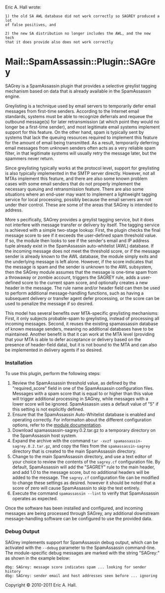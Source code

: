 Eric A. Hall wrote:

```
1) the old SA AWL database did not work correctly so SAGREY produced a lot
of false positives, and

2) the new SA distribution no longer includes the AWL, and the new tech
that it does provide also does not work correctly
```

# Mail::SpamAssassin::Plugin::SAGrey

SAGrey is a SpamAssassin plugin that provides a selective greylist tagging mechanism based on data that is already available in the SpamAssassin engine.

Greylisting is a technique used by email servers to temporarily defer email messages from first-time senders. According to the Internet email standards, systems must be able to recognize deferrals and requeue the outbound message(s) for later retransmission (at which point they would no longer be a first-time sender), and most legitimate email systems implement support for this feature. On the other hand, spam is typically sent by systems that lack the queuing resources required to implement this feature for the amount of email being transmitted. As a result, temporarily deferring email messages from unknown senders often acts as a very reliable spam filter, in that legitimate systems will usually retry the message later, but the spammers never return.

Since greylisting typically works at the protocol level, support for greylisting is also typically implemented in the SMTP server directly. However, not all MTAs implement this feature, and there are also some known problem cases with some email senders that do not properly implement the necessary queuing and retransmission feature. There are also some situations where an end-user may want to implement a lightweight tagging service for local processing, possibly because the email servers are not under their control. These are some of the areas that SAGrey is intended to address.

More s pecifically, SAGrey provides a greylist tagging service, but it does not interfere with message transfer or delivery by itself. The tagging service is achieved with a simple two-stage lookup: First, the plugin checks the final message score to see if it exceeds the user-defined spam threshold value. If so, the module then looks to see if the sender's email and IP address tuple already exist in the SpamAssassin auto-whitelist (AWL) database. If the incoming message does not meet the threshold score, or if the message sender is already known to the AWL database, the module simply exits and the underlying message is left alone. However, if the score indicates that the message is spam and the sender is unknown to the AWL subsystem, then the SAGrey module assumes that the message is one-time spam from a throwaway or zombie account, triggers the SAGREY rule, adds a user-defined score to the current spam score, and optionally creates a new header in the message. The rule name and/or header field can then be used to perform additional message-handling functions, such as having a subsequent delivery or transfer agent defer processing, or the score can be used to penalize the message if so desired.

This model has several benefits over MTA-specific greylisting mechanisms: First, it only subjects probable-spam to greylisting, instead of processing all incoming messages. Second, it reuses the existing spamassassin database of known message senders, meaning no additional databases have to be maintained. Another benefit is that it can work at the MTA level (providing that your MTA is able to defer acceptance or delivery based on the presence of header-field data), but it is not bound to the MTA and can also be implemented in delivery agents if so desired.

### Installation

To use this plugin, perform the following steps:

1.  Review the SpamAssassin threshold value, as defined by the "required_score" field in one of the SpamAssassin configuration files. Messages with a spam score that is equal to or higher than this value will trigger additional processing in SAGrey, while messages with a lower score will be ignored. SpamAssassin uses a default value of "5" if this setting is not explicitly defined.
2.  Ensure that the SpamAssassin Auto-Whitelist database is enabled and operating correctly. For informaiton about the different configuration options, refer to the [module documentation](http://spamassassin.apache.org/full/3.2.x/doc/Mail_SpamAssassin_Plugin_AWL.html).
3.  Download spamassassin-sagrey.0.2.tar.gz to a temporary directory on the SpamAssassin host system.
4.  Expand the archive with the command `tar -xvzf spamassassin-sagrey.0.2.tar.gz`, and copy the files from the `spamassassin-sagrey` directory that is created to the main SpamAssassin directory.
5.  Change to the main SpamAssassin directory, and use a text editor of your choice to review the contents of the `sagrey.cf` configuration file. By default, SpamAssassin will add the "SAGREY" rule to the main header, and add 1.0 to the message score, but no additional headers will be added to the message. The `sagrey.cf` configuration file can be modified to change these settings as desired. however it should be noted that a score of zero will cause SpamAssassin to skip the test entirely.
6.  Execute the command `spamassassin --lint` to verify that SpamAssassin operates as expected.

Once the software has been installed and configured, and incoming messages are being processed through SAGrey, any additional downstream message-handling software can be configured to use the provided data.

### Debug Output

SAGrey implements support for SpamAssassin debug output, which can be activated with the `--debug` parameter to the SpamAssassin command-line. The module-specific debug messages are marked with the string "SAGrey:" as shown in the example below:

```
dbg: SAGrey: message score indicates spam ... looking for sender history
dbg: SAGrey: sender email and host addresses seen before ... ignoring
```

Copyright © 2010-2011 Eric A. Hall.
